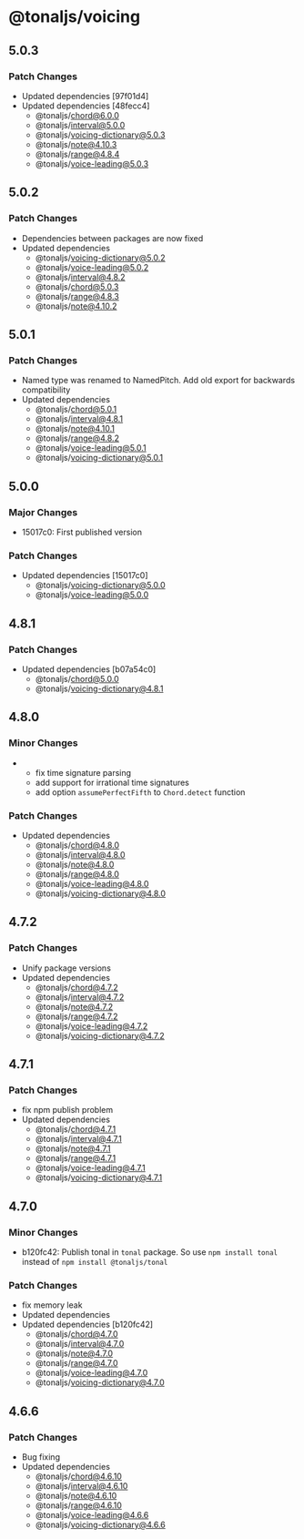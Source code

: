 # @tonaljs/voicing

## 5.0.3

### Patch Changes

- Updated dependencies [97f01d4]
- Updated dependencies [48fecc4]
  - @tonaljs/chord@6.0.0
  - @tonaljs/interval@5.0.0
  - @tonaljs/voicing-dictionary@5.0.3
  - @tonaljs/note@4.10.3
  - @tonaljs/range@4.8.4
  - @tonaljs/voice-leading@5.0.3

## 5.0.2

### Patch Changes

- Dependencies between packages are now fixed
- Updated dependencies
  - @tonaljs/voicing-dictionary@5.0.2
  - @tonaljs/voice-leading@5.0.2
  - @tonaljs/interval@4.8.2
  - @tonaljs/chord@5.0.3
  - @tonaljs/range@4.8.3
  - @tonaljs/note@4.10.2

## 5.0.1

### Patch Changes

- Named type was renamed to NamedPitch. Add old export for backwards compatibility
- Updated dependencies
  - @tonaljs/chord@5.0.1
  - @tonaljs/interval@4.8.1
  - @tonaljs/note@4.10.1
  - @tonaljs/range@4.8.2
  - @tonaljs/voice-leading@5.0.1
  - @tonaljs/voicing-dictionary@5.0.1

## 5.0.0

### Major Changes

- 15017c0: First published version

### Patch Changes

- Updated dependencies [15017c0]
  - @tonaljs/voicing-dictionary@5.0.0
  - @tonaljs/voice-leading@5.0.0

## 4.8.1

### Patch Changes

- Updated dependencies [b07a54c0]
  - @tonaljs/chord@5.0.0
  - @tonaljs/voicing-dictionary@4.8.1

## 4.8.0

### Minor Changes

- - fix time signature parsing
  - add support for irrational time signatures
  - add option `assumePerfectFifth` to `Chord.detect` function

### Patch Changes

- Updated dependencies
  - @tonaljs/chord@4.8.0
  - @tonaljs/interval@4.8.0
  - @tonaljs/note@4.8.0
  - @tonaljs/range@4.8.0
  - @tonaljs/voice-leading@4.8.0
  - @tonaljs/voicing-dictionary@4.8.0

## 4.7.2

### Patch Changes

- Unify package versions
- Updated dependencies
  - @tonaljs/chord@4.7.2
  - @tonaljs/interval@4.7.2
  - @tonaljs/note@4.7.2
  - @tonaljs/range@4.7.2
  - @tonaljs/voice-leading@4.7.2
  - @tonaljs/voicing-dictionary@4.7.2

## 4.7.1

### Patch Changes

- fix npm publish problem
- Updated dependencies
  - @tonaljs/chord@4.7.1
  - @tonaljs/interval@4.7.1
  - @tonaljs/note@4.7.1
  - @tonaljs/range@4.7.1
  - @tonaljs/voice-leading@4.7.1
  - @tonaljs/voicing-dictionary@4.7.1

## 4.7.0

### Minor Changes

- b120fc42: Publish tonal in `tonal` package. So use `npm install tonal` instead of `npm install @tonaljs/tonal`

### Patch Changes

- fix memory leak
- Updated dependencies
- Updated dependencies [b120fc42]
  - @tonaljs/chord@4.7.0
  - @tonaljs/interval@4.7.0
  - @tonaljs/note@4.7.0
  - @tonaljs/range@4.7.0
  - @tonaljs/voice-leading@4.7.0
  - @tonaljs/voicing-dictionary@4.7.0

## 4.6.6

### Patch Changes

- Bug fixing
- Updated dependencies
  - @tonaljs/chord@4.6.10
  - @tonaljs/interval@4.6.10
  - @tonaljs/note@4.6.10
  - @tonaljs/range@4.6.10
  - @tonaljs/voice-leading@4.6.6
  - @tonaljs/voicing-dictionary@4.6.6

